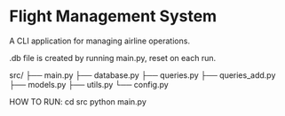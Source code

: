 # Flight Management System

A CLI application for managing airline operations.

.db file is created by running main.py, reset on each run.

src/
├── main.py
├── database.py
├── queries.py
├── queries_add.py
├── models.py
├── utils.py
└── config.py

HOW TO RUN:
cd src
python main.py
